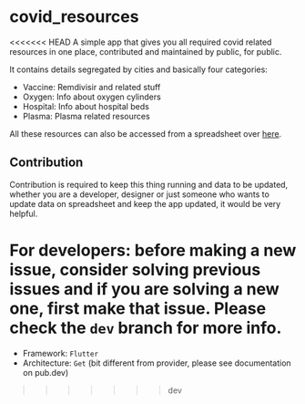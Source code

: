 # covid_resources

<<<<<<< HEAD
A simple app that gives you all required covid related resources in one place, contributed and maintained by public, for public.

It contains details segregated by cities and basically four categories:

- Vaccine: Remdivisir and related stuff
- Oxygen: Info about oxygen cylinders
- Hospital: Info about hospital beds
- Plasma: Plasma related resources

All these resources can also be accessed from a spreadsheet over [here]('https://docs.google.com/spreadsheets/d/1T5kSK1sdsXPHPqdpucIyA6-oBBm2ySILIAYYPX7DgYc').

## Contribution

Contribution is required to keep this thing running and data to be updated, whether you are a developer, designer or just someone who wants to update data on spreadsheet and keep the app updated, it would be very helpful.

For developers: before making a new issue, consider solving previous issues and if you are solving a new one, first make that issue.
Please check the `dev` branch for more info.
=======
- Framework: `Flutter`
- Architecture: `Get` (bit different from provider, please see documentation on pub.dev)
>>>>>>> dev
